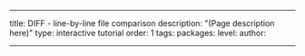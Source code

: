 ---

title: DIFF - line-by-line file comparison
description: "(Page description here)"
type: interactive tutorial
order: 1
tags: 
packages: 
level: 
author: 

---